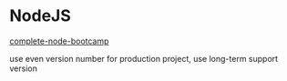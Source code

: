 # NodeJS

[complete-node-bootcamp](https://github.com/jonasschmedtmann/complete-node-bootcamp)

use even version number for production project, use long-term support version
